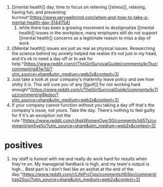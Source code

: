 1. [[mental health]] day; time to focus on relieving [[stress]], relaxing, having fun, and preventing burnout^[https://www.verywellmind.com/when-and-how-to-take-a-mental-health-day-3144754]
	1. while there has been a growing movement to destigmatize [[mental health]] issues in the workplace, many employers still do not support [[mental health]] concerns as a legitimate reason to miss a day of work
2. [[Mental health]] issues are just as real as physical issues. Researching the science behind my anxiety helped me realise it’s not just in my head, and it’s ok to need a day off or to ask for help.^[https://www.reddit.com/r/TheGirlSurvivalGuide/comments/kr7luz/comment/gi81w7d/?utm_source=share&utm_medium=web2x&context=3]
3. Just take a look at your company's maternity leave policy and see how shitty it is. This will cure you of any [[guilt]] for not working hard enough!^[https://www.reddit.com/r/TheGirlSurvivalGuide/comments/kr7luz/comment/gi8kobo/?utm_source=share&utm_medium=web2x&context=3]
4. If your company cannot function without you taking a day off that's the company's issue, not yours. Take the day. There's nothing to feel guilty for if it's an exception not the rule.^[https://www.reddit.com/r/AskWomenOver30/comments/ldi57s/comment/gm5ye1o/?utm_source=share&utm_medium=web2x&context=3]

# positives
1. my staff is _honest_ with me and really do work hard for results when they're on. My managerial feedback is high, and my team's output is high... Best part is I don't feel like an asshat at the end of the day.^[https://www.reddit.com/r/LifeProTips/comments/t6i5sn/comment/hze20uc/?utm_source=share&utm_medium=web2x&context=3]